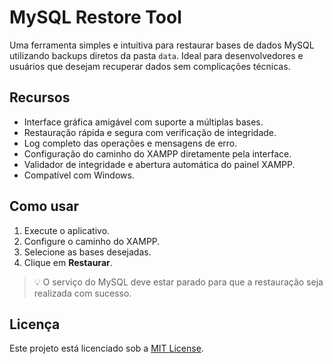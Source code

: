 # MySQL Restore Tool

Uma ferramenta simples e intuitiva para restaurar bases de dados MySQL utilizando backups diretos da pasta `data`. Ideal para desenvolvedores e usuários que desejam recuperar dados sem complicações técnicas.

## Recursos

- Interface gráfica amigável com suporte a múltiplas bases.
- Restauração rápida e segura com verificação de integridade.
- Log completo das operações e mensagens de erro.
- Configuração do caminho do XAMPP diretamente pela interface.
- Validador de integridade e abertura automática do painel XAMPP.
- Compatível com Windows.

## Como usar

1. Execute o aplicativo.
2. Configure o caminho do XAMPP.
3. Selecione as bases desejadas.
4. Clique em **Restaurar**.

> 💡 O serviço do MySQL deve estar parado para que a restauração seja realizada com sucesso.

## Licença

Este projeto está licenciado sob a [MIT License](LICENSE).
